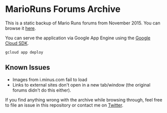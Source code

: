 # MarioRuns Forums Archive
This is a static backup of Mario Runs forums from November 2015. You can browse it [here](https://marioruns-forums.appspot.com).

You can serve the application via Google App Engine using the [Google Cloud SDK](https://cloud.google.com/sdk/).
```
gcloud app deploy
```
## Known Issues
- Images from i.minus.com fail to load
- Links to external sites don't open in a new tab/window (the original forums didn't do this either).

If you find anything wrong with the archive while browsing through, feel free to file an issue in this repository or contact me on [Twitter](https://twitter.com/_minikori).